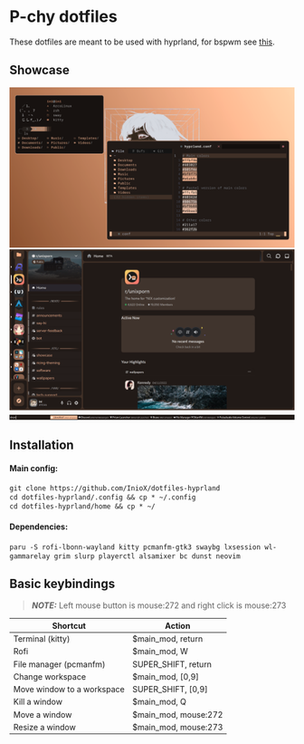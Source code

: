 # P-chy dotfiles
These dotfiles are meant to be used with hyprland, for bspwm see [this](https://github.com/InioX/dotfiles-bspwm).
## Showcase
![Terminal image](./images/terminal.png)
![Discord image](./images/discord.png)
![Rofi image](./images/rofi.png)
## Installation
#### Main config:
```
git clone https://github.com/InioX/dotfiles-hyprland
cd dotfiles-hyprland/.config && cp * ~/.config
cd dotfiles-hyprland/home && cp * ~/
```
#### Dependencies:
```
paru -S rofi-lbonn-wayland kitty pcmanfm-gtk3 swaybg lxsession wl-gammarelay grim slurp playerctl alsamixer bc dunst neovim
```
## Basic keybindings

> **_NOTE:_** Left mouse button is mouse:272 and right click is mouse:273

|  Shortcut |  Action |
| - | - |
| Terminal (kitty) | $main_mod, return |
| Rofi | $main_mod, W |
| File manager (pcmanfm) | SUPER_SHIFT, return |
| Change workspace | $main_mod, [0,9] |
| Move window to a workspace | SUPER_SHIFT, [0,9] |
| Kill a window | $main_mod, Q |
| Move a window| $main_mod, mouse:272 |
| Resize a window | $main_mod, mouse:273 |
